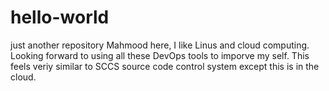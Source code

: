 # hello-world
just another repository
Mahmood here, I like Linus and cloud computing. Looking forward to using all these DevOps tools to imporve my self. This feels veriy similar to SCCS source code control system except this is in the cloud.
